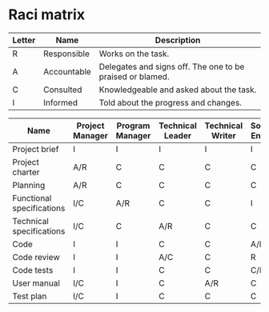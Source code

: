 # Raci matrix

| Letter | Name | Description |
| -- | -- | -- |
| R | Responsible | Works on the task. |
| A | Accountable | Delegates and signs off. The one to be praised or blamed. |
| C | Consulted | Knowledgeable and asked about the task. |
| I | Informed | Told about the progress and changes. |


| Name | Project Manager | Program Manager | Technical Leader | Technical Writer | Software Engineer | Quality Assurance | Client | Stakeholders |
| -- | -- | -- | -- | -- | -- | -- | -- | -- |
| Project brief | I | I | I | I | I | I | A/R | C |
| Project charter | A/R | C | C | C | C | C | C | C |
| Planning | A/R | C | C | C | C | C | C | I |
| Functional specifications | I/C | A/R | C | C | I | I | C | I |
| Technical specifications  | I/C | C | A/R | C | C | C | C | I |
| Code | I | I | C | C | A/R | I | I | I |
| Code review | I | I | A/C | C | R | C | I | I |
| Code tests | I | I | C | C | C/R | A/R |  |  |
| User manual | I/C | I | C | A/R | C | I | C | I |
| Test plan | I/C | I | C | C | C | A/R | I |  |